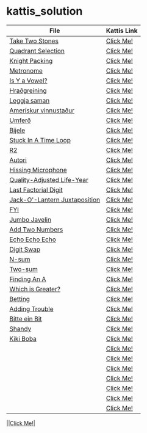 # kattis_solution
|File|Kattis Link|
|----|-----------|
|[Take Two Stones](https://github.com/mohaMgT/kattis_solution/tree/main/File/Take%20Two%20Stones)|[Click Me!](https://open.kattis.com/problems/twostones)|
|[Quadrant Selection](https://github.com/mohaMgT/kattis_solution/tree/main/File/Quadrant%20Selection)|[Click Me!](https://open.kattis.com/problems/quadrant)|
|[Knight Packing](https://github.com/mohaMgT/kattis_solution/tree/main/File/Knight%20Packing)|[Click Me!](https://open.kattis.com/problems/knightpacking)|
|[Metronome](https://github.com/mohaMgT/kattis_solution/tree/main/File/Metronome)|[Click Me!](https://open.kattis.com/problems/metronome)|
|[Is Y a Vowel?](https://github.com/mohaMgT/kattis_solution/tree/main/File/Is%20Y%20a%20Vowel)|[Click Me!](https://open.kattis.com/problems/isyavowel)|
|[Hraðgreining](https://github.com/mohaMgT/kattis_solution/tree/main/File/hradgreining)|[Click Me!](https://open.kattis.com/problems/hradgreining)|
|[Leggja saman](https://github.com/mohaMgT/kattis_solution/tree/main/File/Leggja%20saman)|[Click Me!](https://open.kattis.com/problems/leggjasaman)|
|[Amerískur vinnustaður](https://github.com/mohaMgT/kattis_solution/tree/main/File/Amer%C3%ADskur%20vinnusta%C3%B0ur)|[Click Me!](https://open.kattis.com/problems/ameriskur)|
|[Umferð](https://github.com/mohaMgT/kattis_solution/tree/main/File/Umfer%C3%B0)|[Click Me!](https://open.kattis.com/problems/umferd)|
|[Bijele](https://github.com/mohaMgT/kattis_solution/tree/main/File/Bijele)|[Click Me!](https://open.kattis.com/problems/bijele)|
|[Stuck In A Time Loop](https://github.com/mohaMgT/kattis_solution/tree/main/File/Stuck%20In%20A%20Time%20Loop)|[Click Me!](https://open.kattis.com/problems/timeloop)|
|[R2](https://github.com/mohaMgT/kattis_solution/tree/main/File/r2)|[Click Me!](https://open.kattis.com/problems/r2)|
|[Autori](https://github.com/mohaMgT/kattis_solution/tree/main/File/Autori)|[Click Me!](https://open.kattis.com/problems/autori)|
|[Hissing Microphone](https://github.com/mohaMgT/kattis_solution/tree/main/File/Hissing%20Microphone)|[Click Me!](https://open.kattis.com/problems/hissingmicrophone)|
|[Quality-Adjusted Life-Year](https://github.com/mohaMgT/kattis_solution/tree/main/File/Quality-Adjusted%20Life-Year)|[Click Me!](https://open.kattis.com/problems/qaly)|
|[Last Factorial Digit](https://github.com/mohaMgT/kattis_solution/tree/main/File/Last%20Factorial%20Digit)|[Click Me!](https://open.kattis.com/problems/lastfactorialdigit)|
|[Jack-O'-Lantern Juxtaposition](https://github.com/mohaMgT/kattis_solution/tree/main/File/Jack-O'-Lantern%20Juxtaposition)|[Click Me!](https://open.kattis.com/problems/jackolanternjuxtaposition)|
|[FYI](https://github.com/mohaMgT/kattis_solution/tree/main/File/FYI)|[Click Me!](https://open.kattis.com/problems/fyi)|
|[Jumbo Javelin](https://github.com/mohaMgT/kattis_solution/blob/main/File/Jumbo%20Javelin/jumbojavelin.py)|[Click Me!](https://open.kattis.com/problems/jumbojavelin)|
|[Add Two Numbers](https://github.com/mohaMgT/kattis_solution/tree/main/File/Add%20Two%20Numbers)|[Click Me!](https://open.kattis.com/problems/addtwonumbers)|
|[Echo Echo Echo](https://github.com/mohaMgT/kattis_solution/tree/main/File/Echo%20Echo%20Echo)|[Click Me!](https://open.kattis.com/problems/echoechoecho)|
|[Digit Swap](https://github.com/mohaMgT/kattis_solution/tree/main/File/Digit%20Swap)|[Click Me!](https://open.kattis.com/problems/digitswap)|
|[N-sum](https://github.com/mohaMgT/kattis_solution/tree/main/File/N-sum)|[Click Me!](https://open.kattis.com/problems/nsum)|
|[Two-sum](https://github.com/mohaMgT/kattis_solution/tree/main/File/Two-sum)|[Click Me!](https://open.kattis.com/problems/twosum)|
|[Finding An A](https://github.com/mohaMgT/kattis_solution/tree/main/File/Finding%20An%20A)|[Click Me!](https://open.kattis.com/problems/findingana)|
|[Which is Greater?](https://github.com/mohaMgT/kattis_solution/tree/main/File/Which%20is%20Greater)|[Click Me!](https://open.kattis.com/problems/whichisgreater)|
|[Betting](https://github.com/mohaMgT/kattis_solution/tree/main/File/Betting)|[Click Me!](https://open.kattis.com/problems/betting)|
|[Adding Trouble](https://github.com/mohaMgT/kattis_solution/tree/main/File/Adding%20Trouble)|[Click Me!](https://open.kattis.com/problems/addingtrouble)|
|[Bitte ein Bit](https://github.com/mohaMgT/kattis_solution/tree/main/File/Bitte%20ein%20Bit)|[Click Me!](https://open.kattis.com/problems/bitteeinbit)|
|[Shandy](https://github.com/mohaMgT/kattis_solution/tree/main/File/Shandy)|[Click Me!](https://open.kattis.com/problems/shandy)|
|[Kiki Boba](https://github.com/mohaMgT/kattis_solution/tree/main/File/Kiki%20Boba)|[Click Me!](https://open.kattis.com/problems/kikiboba)|
|[]()|[Click Me!]()|
|[]()|[Click Me!]()|
|[]()|[Click Me!]()|
|[]()|[Click Me!]()|
|[]()|[Click Me!]()|
|[]()|[Click Me!]()|
|[]()|[Click Me!]()|


|[]()|[Click Me!]()|












































